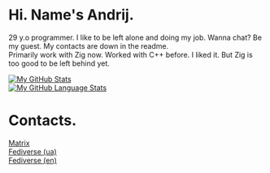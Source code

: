 # Hi. Name's Andrij.

29 y.o programmer. I like to be left alone and doing my job. Wanna chat? Be my guest. My contacts are down in the readme.  
Primarily work with Zig now. Worked with C++ before. I liked it. But Zig is too good to be left behind yet.  

[![My GitHub Stats](https://github-readme-stats.vercel.app/api/?username=nitrogenez&count_private=true&theme=tokyonight&showicons=true)]()  
[![My GitHub Language Stats](https://github-readme-stats.vercel.app/api/top-langs/?username=nitrogenez&langs_count=5&theme=tokyonight)]()

# Contacts.
 [Matrix](https://matrix.to/#/@nitrogenez:matrix.org)  
<a href="https://pl.m0e.space/users/nitrogenez" rel="me">Fediverse (ua)</a>  
[Fediverse (en)](https://social.linux.pizza/@nitrogenez)
